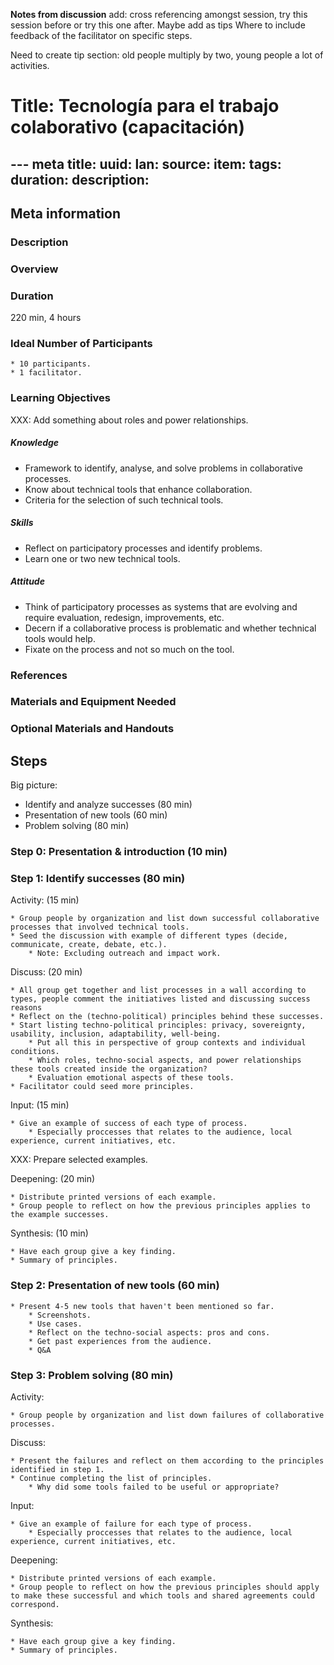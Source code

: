 ﻿**Notes from discussion**
add: cross referencing amongst session, try this session before or try this one after. Maybe add as tips
Where to include feedback of the facilitator on specific steps.

Need to create tip section:
old people multiply by two, young people a lot of activities.

# Title: Tecnología para el trabajo colaborativo (capacitación)
--- meta
title:
uuid:
lan:
source:
item:
tags:
duration:
description:
---

## Meta information

### Description

### Overview

### Duration

220 min, 4 hours

### Ideal Number of Participants

	* 10 participants.
	* 1 facilitator.

### Learning Objectives

XXX: Add something about roles and power relationships.

##### Knowledge

- Framework to identify, analyse, and solve problems in collaborative processes.
- Know about technical tools that enhance collaboration.
- Criteria for the selection of such technical tools.

##### Skills

- Reflect on participatory processes and identify problems.
- Learn one or two new technical tools.

##### Attitude

- Think of participatory processes as systems that are evolving and require evaluation, redesign, improvements, etc.
- Decern if a collaborative process is problematic and whether technical tools would help.
- Fixate on the process and not so much on the tool.

### References

### Materials and Equipment Needed

### Optional Materials and Handouts

## Steps

Big picture:

  - Identify and analyze successes (80 min)
  - Presentation of new tools (60 min)
  - Problem solving (80 min)

### Step 0: Presentation & introduction (10 min)

### Step 1: Identify successes (80 min)

Activity: (15 min)

	* Group people by organization and list down successful collaborative processes that involved technical tools.
	* Seed the discussion with example of different types (decide, communicate, create, debate, etc.).
		* Note: Excluding outreach and impact work.

Discuss: (20 min)

	* All group get together and list processes in a wall according to types, people comment the initiatives listed and discussing success reasons
	* Reflect on the (techno-political) principles behind these successes.
	* Start listing techno-political principles: privacy, sovereignty, usability, inclusion, adaptability, well-being.
		* Put all this in perspective of group contexts and individual conditions.
		* Which roles, techno-social aspects, and power relationships these tools created inside the organization?
		* Evaluation emotional aspects of these tools.
	* Facilitator could seed more principles.

Input: (15 min)

	* Give an example of success of each type of process.
		* Especially proccesses that relates to the audience, local experience, current initiatives, etc.

XXX: Prepare selected examples.

Deepening: (20 min)

	* Distribute printed versions of each example.
	* Group people to reflect on how the previous principles applies to the example successes.

Synthesis: (10 min)

	* Have each group give a key finding.
	* Summary of principles.

### Step 2: Presentation of new tools (60 min)

	* Present 4-5 new tools that haven't been mentioned so far.
		* Screenshots.
		* Use cases.
		* Reflect on the techno-social aspects: pros and cons.
		* Get past experiences from the audience.
		* Q&A

### Step 3: Problem solving (80 min)

Activity:

	* Group people by organization and list down failures of collaborative processes.

Discuss:

	* Present the failures and reflect on them according to the principles identified in step 1.
	* Continue completing the list of principles.
		* Why did some tools failed to be useful or appropriate?

Input:

	* Give an example of failure for each type of process.
		* Especially proccesses that relates to the audience, local experience, current initiatives, etc.

Deepening:

	* Distribute printed versions of each example.
	* Group people to reflect on how the previous principles should apply to make these successful and which tools and shared agreements could correspond.

Synthesis:

	* Have each group give a key finding.
	* Summary of principles.

